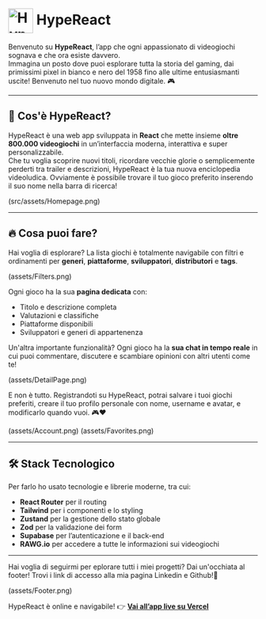<h1>
  <img src="src/assets/favicon.ico" alt="HypeReact logo" width="50" style="vertical-align: middle;" />
  HypeReact
</h1>

Benvenuto su **HypeReact**, l’app che ogni appassionato di videogiochi sognava e che ora esiste davvero.  
Immagina un posto dove puoi esplorare tutta la storia del gaming, dai primissimi pixel in bianco e nero del 1958 fino alle ultime entusiasmanti uscite!
Benvenuto nel tuo nuovo mondo digitale. 🎮

---

## 🎯 Cos'è HypeReact?

HypeReact è una web app sviluppata in **React** che mette insieme **oltre 800.000 videogiochi** in un’interfaccia moderna, interattiva e super personalizzabile.  
Che tu voglia scoprire nuovi titoli, ricordare vecchie glorie o semplicemente perderti tra trailer e descrizioni, HypeReact è la tua nuova enciclopedia videoludica.
Ovviamente è possibile trovare il tuo gioco preferito inserendo il suo nome nella barra di ricerca!

(src/assets/Homepage.png)

---

## 🔥 Cosa puoi fare?

Hai voglia di esplorare? La lista giochi è totalmente navigabile con filtri e ordinamenti per **generi**, **piattaforme**, **sviluppatori**, **distributori** e **tags**.

(assets/Filters.png)

Ogni gioco ha la sua **pagina dedicata** con:
- Titolo e descrizione completa
- Valutazioni e classifiche
- Piattaforme disponibili
- Sviluppatori e generi di appartenenza

Un'altra importante funzionalità?
Ogni gioco ha la **sua chat in tempo reale** in cui puoi commentare, discutere e scambiare opinioni con altri utenti come te! 

(assets/DetailPage.png)

E non è tutto. Registrandoti su HypeReact, potrai salvare i tuoi giochi preferiti, creare il tuo profilo personale con nome, username e avatar, e modificarlo quando vuoi. 🎮❤️

(assets/Account.png)
(assets/Favorites.png)

---

## 🛠️ Stack Tecnologico

Per farlo ho usato tecnologie e librerie moderne, tra cui:

- **React Router** per il routing
- **Tailwind** per i componenti e lo styling
- **Zustand** per la gestione dello stato globale
- **Zod** per la validazione dei form
- **Supabase** per l’autenticazione e il back-end
- **RAWG.io** per accedere a tutte le informazioni sui videogiochi

---

Hai voglia di seguirmi per eplorare tutti i miei progetti? Dai un'occhiata al footer! Trovi i link di accesso alla mia pagina Linkedin e Github!🚀

(assets/Footer.png)

HypeReact è online e navigabile!
👉 [**Vai all’app live su Vercel**](https://hype-react-notaristefano-leonardo.vercel.app)
